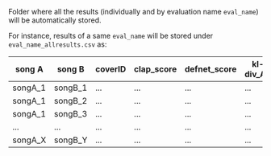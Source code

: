 Folder where all the results (individually and by evaluation name `eval_name`) will be automatically stored. 

For instance, results of a same `eval_name` will be stored under `eval_name_allresults.csv` as: 

 | song A   | song B    | coverID   | clap_score    | defnet_score  | kl-div_AB     | kl-div_BA     | kl-div     |
 | ------- | ------- | ------- | -------- | -------- | -------- | ------- | ------- |
| songA_1      | songB_1        | ... | ... | ... | ... | ... | ... | ...
| songA_1      | songB_2        | ... | ... | ... | ... | ... | ... | ...
| songA_1      | songB_3        | ... | ... | ... | ... | ... | ... | ...
| ...      | ...        | ... | ... | ... | ... | ... | ... | ...
| songA_X      | songB_Y        | ... | ... | ... | ... | ... | ... | ...
